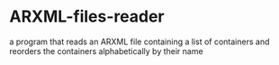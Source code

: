 # ARXML-files-reader
a program that reads an ARXML file containing a list of containers and reorders the containers alphabetically by their name  
